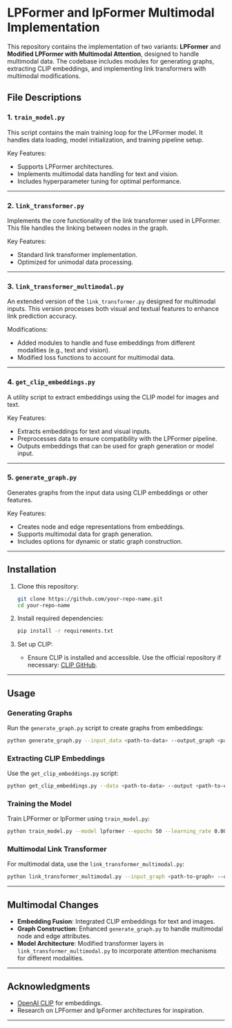 
# LPFormer and lpFormer Multimodal Implementation

This repository contains the implementation of two variants: **LPFormer** and **Modified LPFormer with Multimodal Attention**, designed to handle multimodal data. The codebase includes modules for generating graphs, extracting CLIP embeddings, and implementing link transformers with multimodal modifications.

## File Descriptions

### 1. `train_model.py`
This script contains the main training loop for the LPFormer model. It handles data loading, model initialization, and training pipeline setup.

Key Features:
- Supports  LPFormer architectures.
- Implements multimodal data handling for text and vision.
- Includes hyperparameter tuning for optimal performance.

---

### 2. `link_transformer.py`
Implements the core functionality of the link transformer used in LPFormer. This file handles the linking between nodes in the graph.

Key Features:
- Standard link transformer implementation.
- Optimized for unimodal data processing.

---

### 3. `link_transformer_multimodal.py`
An extended version of the `link_transformer.py` designed for multimodal inputs. This version processes both visual and textual features to enhance link prediction accuracy.

Modifications:
- Added modules to handle and fuse embeddings from different modalities (e.g., text and vision).
- Modified loss functions to account for multimodal data.

---

### 4. `get_clip_embeddings.py`
A utility script to extract embeddings using the CLIP model for images and text.

Key Features:
- Extracts embeddings for text and visual inputs.
- Preprocesses data to ensure compatibility with the LPFormer pipeline.
- Outputs embeddings that can be used for graph generation or model input.

---

### 5. `generate_graph.py`
Generates graphs from the input data using CLIP embeddings or other features.

Key Features:
- Creates node and edge representations from embeddings.
- Supports multimodal data for graph generation.
- Includes options for dynamic or static graph construction.

---

## Installation

1. Clone this repository:
   ```bash
   git clone https://github.com/your-repo-name.git
   cd your-repo-name
   ```

2. Install required dependencies:
   ```bash
   pip install -r requirements.txt
   ```

3. Set up CLIP:
   - Ensure CLIP is installed and accessible. Use the official repository if necessary: [CLIP GitHub](https://github.com/openai/CLIP).

---

## Usage

### Generating Graphs
Run the `generate_graph.py` script to create graphs from embeddings:
```bash
python generate_graph.py --input_data <path-to-data> --output_graph <path-to-output>
```

### Extracting CLIP Embeddings
Use the `get_clip_embeddings.py` script:
```bash
python get_clip_embeddings.py --data <path-to-data> --output <path-to-embeddings>
```

### Training the Model
Train LPFormer or lpFormer using `train_model.py`:
```bash
python train_model.py --model lpformer --epochs 50 --learning_rate 0.001
```

### Multimodal Link Transformer
For multimodal data, use the `link_transformer_multimodal.py`:
```bash
python link_transformer_multimodal.py --input_graph <path-to-graph> --output_links <path-to-output>
```

---

## Multimodal Changes

- **Embedding Fusion**: Integrated CLIP embeddings for text and images.
- **Graph Construction**: Enhanced `generate_graph.py` to handle multimodal node and edge attributes.
- **Model Architecture**: Modified transformer layers in `link_transformer_multimodal.py` to incorporate attention mechanisms for different modalities.

---

## Acknowledgments

- [OpenAI CLIP](https://github.com/openai/CLIP) for embeddings.
- Research on LPFormer and lpFormer architectures for inspiration.

---


